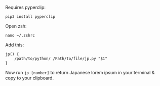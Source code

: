 Requires pyperclip:


```
pip3 install pyperclip
```


Open zsh:


```
nano ~/.zshrc
  ```

Add this: 

```
jp() {
    /path/to/python/ /Path/to/file/jp.py "$1"
}
```
Now run ```jp [number]``` to return Japanese lorem ipsum in your terminal & copy to your clipboard.
